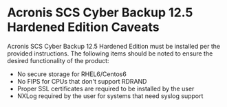 # Acronis SCS Cyber Backup 12.5 Hardened Edition Caveats

Acronis SCS Cyber Backup 12.5 Hardened Edition must be installed per the provided instructions. The following items should be noted to ensure the desired functionality of the product:
 - No secure storage for RHEL6/Centos6
 - No FIPS for CPUs that don't support RDRAND
 - Proper SSL certificates are required to be installed by the user
 - NXLog required by the user for systems that need syslog support
